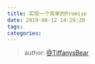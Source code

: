 ```yaml
---
title: 实现一个简单的Promise
date: 2019-08-12 14:29:20
tags:
categories:
---
```


> 
> author: [@TiffanysBear](https://tiffanysbear.github.io/)
